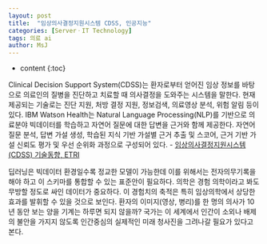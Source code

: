```yaml
---
layout: post
title:  "임상의사결정지원시스템 CDSS, 인공지능"
categories: [ServerㆍIT Technology]
tags: 의료 ai
author: MsJ
---
```


* content
{:toc}

Clinical Decision Support System(CDSS)는 환자로부터 얻어진 임상 정보를 바탕으로 의료인의 질병을 진단하고 치료할 때 의사결정을 도와주는 시스템을 말한다. 현재 제공되는 기술로는 진단 지원, 처방 결정 지원, 정보검색, 의료영상 분석, 위험 알림 등이 있다. IBM Watson Health는 Natural Language Processing(NLP)를 기반으로 의료분야 빅데이터를 학습하고 자연어 질문에 대한 답변을 근거와 함께 제공한다. 자연어 질문 분석, 답변 가설 생성, 학습된 지식 기반 가설별 근거 추출 및 스코어, 근거 기반 가설 신뢰도 평가 및 우선 순위화 과정으로 구성되어 있다. - [임상의사결정지원시스템(CDSS) 기술동향, ETRI](https://ettrends.etri.re.kr/ettrends/160/0905002146/)

딥러닝은 빅데이터 환경일수록 정교한 모델이 가능한데 이를 위해서는 전자의무기록을 해야 하고 이 스키마를 통합할 수 있는 표준안이 필요하다. 의학은 경험 의학이라고 봐도 무방할 정도로 싸인 데이터가 중요하다. 이 경험치의 축적은 특히 임상의학에서 상당한 효과를 발휘할 수 있을 것으로 보인다. 환자의 이미지(영상, 병리)를 한 명의 의사가 10년 동안 보는 양을 기계는 하루면 되지 않을까? 국가는 이 세계에서 인간이 소외나 배제의 불안을 가지지 않도록 인간중심의 실제적인 미래 청사진을 그려나갈 필요가 있다고 본다.
